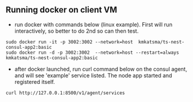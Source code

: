 ## Running docker on client VM

- run docker with commands below (linux example). First will run interactively, so better to do 2nd so can then test.

```
sudo docker run -it -p 3002:3002 --network=host  kmkatsma/ts-nest-consul-app2:basic
sudo docker run -d -p 3002:3002  --network=host --restart=always kmkatsma/ts-nest-consul-app2:basic
```

- after docker launched, run curl command below on the consul agent, and will see 'example' service listed. The node app started and registered itself.

```
curl http://127.0.0.1:8500/v1/agent/services
```
